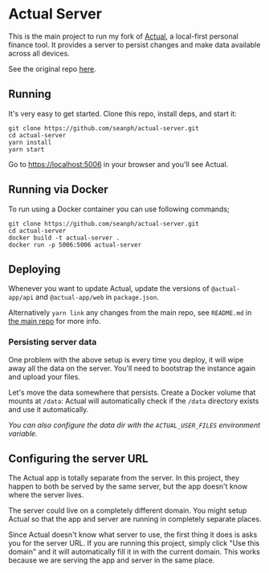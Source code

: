 # Actual Server

This is the main project to run my fork of [Actual](https://github.com/seanph/actual), a local-first personal finance tool. It provides a server to persist changes and make data available across all devices.

See the original repo [here](https://github.com/actualbudget/actual).

## Running

It's very easy to get started. Clone this repo, install deps, and start it:

```
git clone https://github.com/seanph/actual-server.git
cd actual-server
yarn install
yarn start
```

Go to <https://localhost:5006> in your browser and you'll see Actual.

## Running via Docker
To run using a Docker container you can use following commands;

```
git clone https://github.com/seanph/actual-server.git
cd actual-server
docker build -t actual-server .
docker run -p 5006:5006 actual-server
```

## Deploying

Whenever you want to update Actual, update the versions of `@actual-app/api` and `@actual-app/web` in `package.json`.

Alternatively `yarn link` any changes from the main repo, see `README.md` in [the main repo](https://github.com/seanph/actual) for more info.

### Persisting server data

One problem with the above setup is every time you deploy, it will wipe away all the data on the server. You'll need to bootstrap the instance again and upload your files.

Let's move the data somewhere that persists. Create a Docker volume that mounts at `/data`: Actual will automatically check if the `/data` directory exists and use it automatically.

_You can also configure the data dir with the `ACTUAL_USER_FILES` environment variable._

## Configuring the server URL

The Actual app is totally separate from the server. In this project, they happen to both be served by the same server, but the app doesn't know where the server lives.

The server could live on a completely different domain. You might setup Actual so that the app and server are running in completely separate places.

Since Actual doesn't know what server to use, the first thing it does is asks you for the server URL. If you are running this project, simply click "Use this domain" and it will automatically fill it in with the current domain. This works because we are serving the app and server in the same place.
